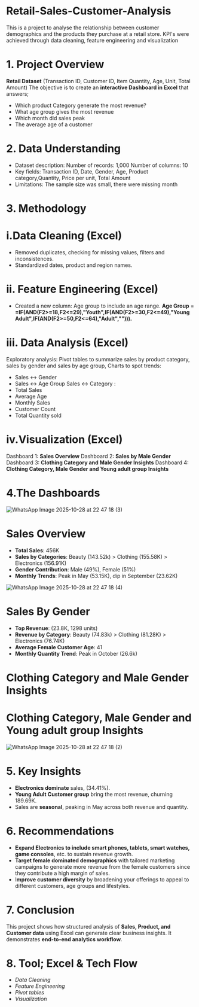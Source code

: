 
# Retail-Sales-Customer-Analysis
This is a project to analyse the relationship between customer demographics and the products they purchase at a retail store. KPI's were achieved through data cleaning, feature engineering and visualization

# 1. Project Overview
**Retail Dataset** (Transaction ID, Customer ID, Item Quantity, Age, Unit, Total Amount) The objective is to create an **interactive Dashboard in Excel** that answers;
*  Which product Category generate the most revenue?
*  What age group gives the most revenue
*  Which month did sales peak
*  The average age of a customer

# 2. Data Understanding
 * Dataset description: 
     Number of records: 1,000
     Number of columns: 10
 * Key fields: Transaction ID,  Date, Gender, Age, Product category,Quantity, Price per unit, Total Amount 
 * Limitations: The sample size was small, there were missing month

# 3. Methodology
# i.Data Cleaning (Excel)
 * Removed duplicates, checking for missing values, filters and inconsistences.  
*  Standardized dates, product and region names.
# ii. Feature Engineering (Excel)
 * Created a new column: Age group to include an age range. **Age Group** = **=IF(AND(F2>=18,F2<=29),"Youth",IF(AND(F2>=30,F2<=49),"Young     Adult",IF(AND(F2>=50,F2<=64),"Adult",""))).**
# iii. Data Analysis (Excel)
Exploratory analysis: Pivot tables to summarize sales by product category, sales by gender and sales by age group, Charts to spot trends:
 *  Sales ↔ Gender
 *  Sales ↔ Age Group
Sales ↔ Category :
*  Total Sales
*  Average Age
*  Monthly Sales
* Customer Count
* Total Quantity sold
# iv.Visualization (Excel)
  Dashboard 1: **Sales Overview**
  Dashboard 2: **Sales by Male Gender**
  Dashboard 3: **Clothing Category and Male Gender Insights**
  Dashboard 4: **Clothing Category, Male Gender and Young adult group Insights**

# 4.The Dashboards







![WhatsApp Image 2025-10-28 at 22 47 18 (3)](https://github.com/user-attachments/assets/05355c8c-b563-4b7f-921c-2f5b5d27fc6c)











# Sales Overview
*  **Total Sales**: 456K
*  **Sales by Categories**: Beauty (143.52k) > Clothing (155.58K) > Electronics (156.91K)
*  **Gender Contribution**: Male (49%), Female (51%)
*  **Monthly Trends**: Peak in May (53.15K), dip in September (23.62K)







![WhatsApp Image 2025-10-28 at 22 47 18 (4)](https://github.com/user-attachments/assets/5c3200d5-81ac-44de-882d-9dd7d6fc62db)












# Sales By Gender
* **Top Revenue**: (23.8K, 1298 units)
* **Revenue by Category**: Beauty (74.83k) > Clothing (81.28K) > Electronics (76.74K)
* **Average Female Customer Age**: 41
* **Monthly Quantity Trend**: Peak in October (26.6k)




# Clothing Category and Male Gender Insights
# Clothing Category, Male Gender and Young adult group Insights









![WhatsApp Image 2025-10-28 at 22 47 18 (2)](https://github.com/user-attachments/assets/0d4077e7-ea58-40ff-94a9-c8343c8c4e5b)












# 5. Key Insights
* **Electronics dominate** sales, (34.41%).
* **Young Adult Customer group** bring the most revenue, churning 189.69K.
* Sales are **seasonal**, peaking in May across both revenue and quantity.

# 6. Recommendations
*  **Expand Electronics to include smart phones, tablets, smart watches, game consoles**, etc. to sustain revenue growth.
*  **Target female dominated demographics** with tailored marketing campaigns to generate more revenue from the female customers since          they contribute a high margin of sales.
*  I**mprove customer diversity** by broadening your offerings to appeal to different customers, age groups and lifestyles.

# 7. Conclusion
This project shows how structured analysis of **Sales, Product, and Customer data** using Excel can generate clear business insights.
It demonstrates **end-to-end analytics workflow.**

# 8. Tool; Excel & Tech Flow
* *Data Cleaning*
* *Feature Engineering*
* *Pivot tables*
* *Visualization*





